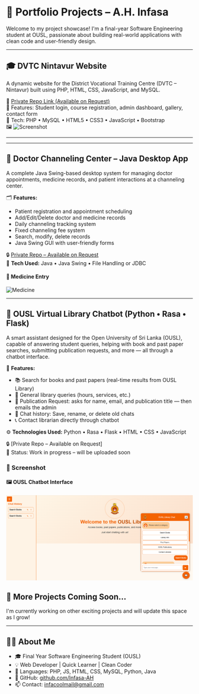 # 🚀 Portfolio Projects – A.H. Infasa

Welcome to my project showcase! I'm a final-year Software Engineering student at OUSL, passionate about building real-world applications with clean code and user-friendly design.

---

## 🎓 DVTC Nintavur Website

A dynamic website for the District Vocational Training Centre (DVTC – Nintavur) built using PHP, HTML, CSS, JavaScript, and MySQL.

🔗 [Private Repo Link (Available on Request)](https://github.com/Infasa-AH/DVTC_Nintavur)  
📸 Features: Student login, course registration, admin dashboard, gallery, contact form  
💼 Tech: PHP • MySQL • HTML5 • CSS3 • JavaScript • Bootstrap  
🖼️ ![Screenshot](https://github.com/Infasa-AH/DVTC_Nintavur/blob/main/screenshots/home.png)

---

---

## 🏥 Doctor Channeling Center – Java Desktop App

A complete Java Swing-based desktop system for managing doctor appointments, medicine records, and patient interactions at a channeling center.

🗂 **Features:**
- Patient registration and appointment scheduling
- Add/Edit/Delete doctor and medicine records
- Daily channeling tracking system
- Fixed channeling fee system 
- Search, modify, delete records
- Java Swing GUI with user-friendly forms

🔒 [Private Repo – Available on Request](https://github.com/Infasa-AH/channeling-center-java)  
💼 **Tech Used:** Java • Java Swing • File Handling or JDBC

#### 💊 Medicine Entry
![Medicine](https://github.com/Infasa-AH/channeling-center-java/blob/main/screenshots/medicine.PNG)

---

## 🤖 OUSL Virtual Library Chatbot (Python • Rasa • Flask)

A smart assistant designed for the Open University of Sri Lanka (OUSL), capable of answering student queries, helping with book and past paper searches, submitting publication requests, and more — all through a chatbot interface.

🧠 **Features:**
- 📚 Search for books and past papers (real-time results from OUSL Library)
- 💬 General library queries (hours, services, etc.)
- 📩 Publication Request: asks for name, email, and publication title — then emails the admin
- 💾 Chat history: Save, rename, or delete old chats
- 📞 Contact librarian directly through chatbot

⚙️ **Technologies Used:** Python • Rasa • Flask • HTML • CSS • JavaScript

🔒 [Private Repo – Available on Request]  
💼 Status: Work in progress – will be uploaded soon

### 📸 Screenshot

#### 🖼️ OUSL Chatbot Interface
![OUSL Chatbot](https://github.com/Infasa-AH/portfolio-projects/blob/main/screenshots/ousl_chatbot.PNG)


## 📂 More Projects Coming Soon...

I'm currently working on other exciting projects and will update this space as I grow!

---

## 👨‍💻 About Me

- 🎓 Final Year Software Engineering Student (OUSL)
- 💡 Web Developer | Quick Learner | Clean Coder
- 💬 Languages: PHP, JS, HTML, CSS, MySQL, Python, Java
- 🔗 GitHub: [github.com/Infasa-AH](https://github.com/Infasa-AH)
- 📫 Contact: infacoolmail@gmail.com

